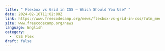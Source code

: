 ```yaml
---
title: " Flexbox vs Grid in CSS – Which Should You Use? "
date: 2024-02-16T11:02:00Z
link: https://www.freecodecamp.org/news/flexbox-vs-grid-in-css/?utm_medium=RSS&utm_source=news.12bit.vn
site: www.freecodecamp.org/news
language: English
category:
  -  CSS Flex 
draft: false
---
```

